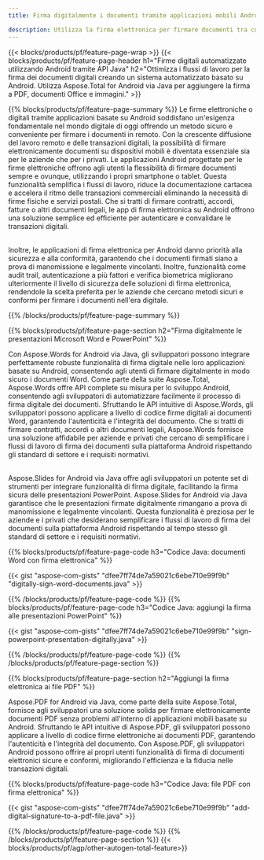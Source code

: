 ```yaml
---
title: Firma digitalmente i documenti tramite applicazioni mobili Android 

description: Utilizza la firma elettronica per firmare documenti tra cui Microsoft Word, Excel, PowerPoint, PDF e immagini tramite l'applicazione Android mobile. Aggiungi la firma elettronica online tramite l'app.
---
```


{{< blocks/products/pf/feature-page-wrap >}}
{{< blocks/products/pf/feature-page-header h1="Firme digitali automatizzate utilizzando Android tramite API Java" h2="Ottimizza i flussi di lavoro per la firma dei documenti digitali creando un sistema automatizzato basato su Android. Utilizza Aspose.Total for Android via Java per aggiungere la firma a PDF, documenti Office e immagini." >}}

{{% blocks/products/pf/feature-page-summary %}}
Le firme elettroniche o digitali tramite applicazioni basate su Android soddisfano un'esigenza fondamentale nel mondo digitale di oggi offrendo un metodo sicuro e conveniente per firmare i documenti in remoto. Con la crescente diffusione del lavoro remoto e delle transazioni digitali, la possibilità di firmare elettronicamente documenti su dispositivi mobili è diventata essenziale sia per le aziende che per i privati. Le applicazioni Android progettate per le firme elettroniche offrono agli utenti la flessibilità di firmare documenti sempre e ovunque, utilizzando i propri smartphone o tablet. Questa funzionalità semplifica i flussi di lavoro, riduce la documentazione cartacea e accelera il ritmo delle transazioni commerciali eliminando la necessità di firme fisiche e servizi postali. Che si tratti di firmare contratti, accordi, fatture o altri documenti legali, le app di firma elettronica su Android offrono una soluzione semplice ed efficiente per autenticare e convalidare le transazioni digitali. <br /><br />

Inoltre, le applicazioni di firma elettronica per Android danno priorità alla sicurezza e alla conformità, garantendo che i documenti firmati siano a prova di manomissione e legalmente vincolanti. Inoltre, funzionalità come audit trail, autenticazione a più fattori e verifica biometrica migliorano ulteriormente il livello di sicurezza delle soluzioni di firma elettronica, rendendole la scelta preferita per le aziende che cercano metodi sicuri e conformi per firmare i documenti nell'era digitale. 

{{% /blocks/products/pf/feature-page-summary  %}}

{{% blocks/products/pf/feature-page-section  h2="Firma digitalmente le presentazioni Microsoft Word e PowerPoint" %}}

Con Aspose.Words for Android via Java, gli sviluppatori possono integrare perfettamente robuste funzionalità di firma digitale nelle loro applicazioni basate su Android, consentendo agli utenti di firmare digitalmente in modo sicuro i documenti Word. Come parte della suite Aspose.Total, Aspose.Words offre API complete su misura per lo sviluppo Android, consentendo agli sviluppatori di automatizzare facilmente il processo di firma digitale dei documenti. Sfruttando le API intuitive di Aspose.Words, gli sviluppatori possono applicare a livello di codice firme digitali ai documenti Word, garantendo l'autenticità e l'integrità del documento. Che si tratti di firmare contratti, accordi o altri documenti legali, Aspose.Words fornisce una soluzione affidabile per aziende e privati che cercano di semplificare i flussi di lavoro di firma dei documenti sulla piattaforma Android rispettando gli standard di settore e i requisiti normativi.<br /><br />

Aspose.Slides for Android via Java offre agli sviluppatori un potente set di strumenti per integrare funzionalità di firma digitale, facilitando la firma sicura delle presentazioni PowerPoint. Aspose.Slides for Android via Java garantisce che le presentazioni firmate digitalmente rimangano a prova di manomissione e legalmente vincolanti. Questa funzionalità è preziosa per le aziende e i privati che desiderano semplificare i flussi di lavoro di firma dei documenti sulla piattaforma Android rispettando al tempo stesso gli standard di settore e i requisiti normativi.

{{% blocks/products/pf/feature-page-code h3="Codice Java: documenti Word con firma elettronica" %}}

{{< gist "aspose-com-gists" "dfee7ff74de7a59021c6ebe710e99f9b" "digitally-sign-word-documents.java" >}}

{{% /blocks/products/pf/feature-page-code  %}}
{{% blocks/products/pf/feature-page-code h3="Codice Java: aggiungi la firma alle presentazioni PowerPoint" %}}

{{< gist "aspose-com-gists" "dfee7ff74de7a59021c6ebe710e99f9b" "sign-powerpoint-presentation-digitally.java" >}}

{{% /blocks/products/pf/feature-page-code  %}}
{{% /blocks/products/pf/feature-page-section %}}

{{% blocks/products/pf/feature-page-section  h2="Aggiungi la firma elettronica ai file PDF" %}}

Aspose.PDF for Android via Java, come parte della suite Aspose.Total, fornisce agli sviluppatori una soluzione solida per firmare elettronicamente documenti PDF senza problemi all'interno di applicazioni mobili basate su Android. Sfruttando le API intuitive di Aspose.PDF, gli sviluppatori possono applicare a livello di codice firme elettroniche ai documenti PDF, garantendo l'autenticità e l'integrità del documento. Con Aspose.PDF, gli sviluppatori Android possono offrire ai propri utenti funzionalità di firma di documenti elettronici sicure e conformi, migliorando l'efficienza e la fiducia nelle transazioni digitali.

{{% blocks/products/pf/feature-page-code h3="Codice Java: file PDF con firma elettronica" %}}

{{< gist "aspose-com-gists" "dfee7ff74de7a59021c6ebe710e99f9b" "add-digital-signature-to-a-pdf-file.java" >}}

{{% /blocks/products/pf/feature-page-code  %}}
{{% /blocks/products/pf/feature-page-section %}}
{{< blocks/products/pf/agp/other-autogen-total-feature>}}